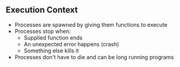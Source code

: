 ## Execution Context

* Processes are spawned by giving them functions to execute
* Processes stop when:
  * Supplied function ends
  * An unexpected error happens (crash)
  * Something else kills it
* Processes don't have to die and can be long running programs
